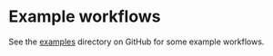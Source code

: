 # Example workflows

See the [examples](https://github.com/CofluxLabs/coflux/tree/main/examples) directory on GitHub for some example workflows.
